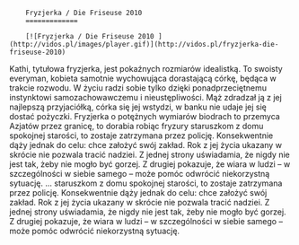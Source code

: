 
        Fryzjerka / Die Friseuse 2010 
        =============
        
        [![Fryzjerka / Die Friseuse 2010 ](http://vidos.pl/images/player.gif)](http://vidos.pl/fryzjerka-die-friseuse-2010)
        
        
 Kathi, tytułowa fryzjerka, jest pokaźnych rozmiarów idealistką. To swoisty everyman, kobieta samotnie wychowująca dorastającą córkę, będąca w trakcie rozwodu. W życiu radzi sobie tylko dzięki ponadprzeciętnemu instynktowi samozachowawczemu i nieustępliwości. Mąż zdradzał ją z jej najlepszą przyjaciółką, córka się jej wstydzi, w banku nie udaje jej się dostać pożyczki. Fryzjerka o potężnych wymiarów biodrach to przemyca Azjatów przez granicę, to dorabia robiąc fryzury staruszkom z domu spokojnej starości, to zostaje zatrzymana przez policję. Konsekwentnie dąży jednak do celu: chce założyć swój zakład. Rok z jej życia ukazany w skrócie nie pozwala tracić nadziei. Z jednej strony uświadamia, że nigdy nie jest tak, żeby nie mogło być gorzej. Z drugiej pokazuje, że wiara w ludzi – w szczególności w siebie samego – może pomóc odwrócić niekorzystną sytuację.   ... staruszkom z domu spokojnej starości, to zostaje zatrzymana przez policję. Konsekwentnie dąży jednak do celu: chce założyć swój zakład. Rok z jej życia ukazany w skrócie nie pozwala tracić nadziei. Z jednej strony uświadamia, że nigdy nie jest tak, żeby nie mogło być gorzej. Z drugiej pokazuje, że wiara w ludzi – w szczególności w siebie samego – może pomóc odwrócić niekorzystną sytuację.
    